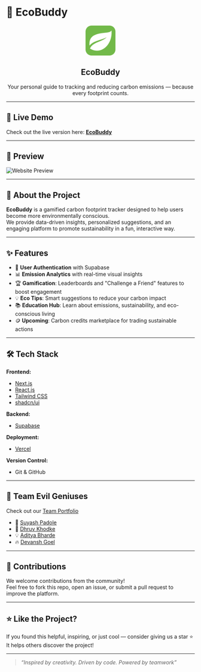 # 🌿 EcoBuddy

<div align="center">
  <a href="https://github.com/suyash-boop/wizard3-o" target="_blank">
    <img src="logo.png" width="80" alt="EcoBuddy Logo">
  </a>
</div>

<h2 align="center">EcoBuddy</h2>

<p align="center">
  Your personal guide to tracking and reducing carbon emissions — because every footprint counts.
</p>

---

## 🔗 Live Demo

Check out the live version here: **[EcoBuddy](#)**  
<!-- Replace # with your actual deployment link -->

---

## 🎥 Preview

![Website Preview](#)  
<!-- Replace # with a screenshot or GIF showing your app -->

---

## 🚀 About the Project

**EcoBuddy** is a gamified carbon footprint tracker designed to help users become more environmentally conscious.  
We provide data-driven insights, personalized suggestions, and an engaging platform to promote sustainability in a fun, interactive way.

---

## ✨ Features

- 🔐 **User Authentication** with Supabase  
- 📊 **Emission Analytics** with real-time visual insights  
- 🏆 **Gamification**: Leaderboards and "Challenge a Friend" features to boost engagement  
- 💡 **Eco Tips**: Smart suggestions to reduce your carbon impact  
- 📚 **Education Hub**: Learn about emissions, sustainability, and eco-conscious living  
- 🪙 **Upcoming**: Carbon credits marketplace for trading sustainable actions

---

## 🛠 Tech Stack

**Frontend:**  
- [Next.js](https://nextjs.org/)  
- [React.js](https://reactjs.org/)  
- [Tailwind CSS](https://tailwindcss.com/)  
- [shadcn/ui](https://ui.shadcn.com/)

**Backend:**  
- [Supabase](https://supabase.com)

**Deployment:**  
- [Vercel](https://vercel.com/)

**Version Control:**  
- Git & GitHub

---

## 👥 Team Evil Geniuses  
Check out our [Team Portfolio](https://wizard3-o.vercel.app/home)

- 🧠 [Suyash Padole](https://github.com/suyash-boop)  
- 🚀 [Dhruv Khodke](https://github.com/Dhruv-117)  
- 💡 [Aditya Bharde](https://github.com/AdityaBharde)  
- 🔥 [Devansh Goel](https://github.com/goelDev)

---

## 🤝 Contributions

We welcome contributions from the community!  
Feel free to fork this repo, open an issue, or submit a pull request to improve the platform.

---

## ⭐ Like the Project?

If you found this helpful, inspiring, or just cool — consider giving us a star ⭐  
It helps others discover the project!

---

> _“Inspired by creativity. Driven by code. Powered by teamwork”_

